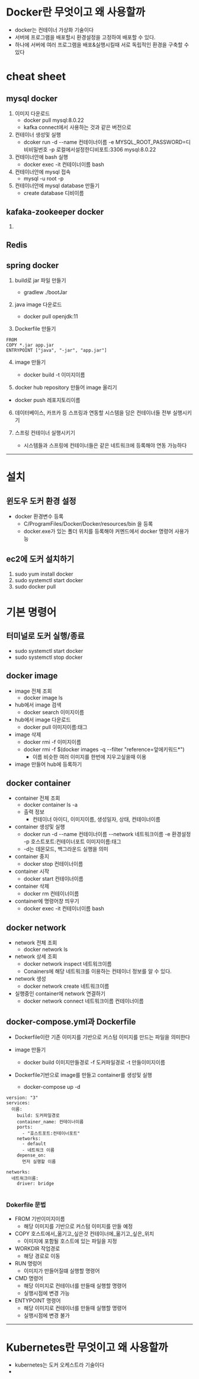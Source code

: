 # Docker란 무엇이고 왜 사용할까
- docker는 컨테이너 가상화 기술이다
- 서버에 프로그램을 배포할시 환경설정을 고정하여 배포할 수 있다.
- 하나에 서버에 여러 프로그램을 배포&실행시킬때 서로 독립적인 환경을 구축할 수 있다

# cheat sheet
## mysql docker
1) 이미지 다운로드
   - docker pull mysql:8.0.22 
   - kafka connect에서 사용하는 것과 같은 버전으로
2) 컨테이너 생성및 실행
   - dcoker run -d --name 컨테이너이름 -e MYSQL_ROOT_PASSWORD=디비비밀번호 -p 로컬에서설정한디비포트:3306 mysql:8.0.22
3) 컨테이너안에 bash 실행
   - docker exec -it 컨테이너이름 bash
4) 컨테이너안에 mysql 접속
   - mysql -u root -p
5) 컨테이너안에 mysql database 만들기
   - create database 디비이름

## kafaka-zookeeper docker
1) 


## Redis


## spring docker
1) build로 jar 파일 만들기
   - gradlew ./bootJar

2) java image 다운로드
   - docker pull openjdk:11

3) Dockerfile 만들기
```
FROM 
COPY *.jar app.jar
ENTRYPOINT ["java", "-jar", "app.jar"]
```

4) image 만들기
   - docker build -t 이미지이름

5) docker hub repository 만들어 image 올리기
- docker push 레포지토리이름

6) 데이터베이스, 카프카 등 스프링과 연동할 시스템을 담은 컨테이너들 전부 실행시키기

7) 스프링 컨테이너 실행시키기
   - 시스템들과 스프링에 컨테이너들은 같은 네트워크에 등록해야 연동 가능하다 


---
# 설치
## 윈도우 도커 환경 설정
- docker 환경변수 등록
  - C/ProgramFiles/Docker/Docker/resources/bin 을 등록
  - docker.exe가 있는 폴더 위치를 등록해야 커멘드에서 docker 명령어 사용가능
## ec2에 도커 설치하기
1) sudo yum install docker
2) sudo systemctl start docker
3) sudo docker pull 


# 기본 명령어
## 터미널로 도커 실행/종료
- sudo systemctl start docker 
- sudo systemctl stop docker
## docker image
- image 전체 조회
  - docker image ls
- hub에서 image 검색
  - docker search 이미지이름
- hub에서 image 다운로드
  - docker pull 이미지이름:태그
- image 삭제
  - docker rmi -f 이미지이름
  - docker rmi -f $(docker images -q --filter "reference=앞에키워드*")
    - 이름 비슷한 여러 이미지를 한번에 지우고싶을때 이용
- image 만들어 hub에 등록하기

## docker container
- container 전체 조회
  - docker container ls -a
  - 출력 정보
    - 컨테이너 아이디, 이미지이름, 생성일자, 상태, 컨테이너이름
- container 생성및 실행
  - docker run -d --name 컨테이너이름 --network 네트워크이름 -e 환경설정 -p 호스트포트:컨테이너포트 이미지이름:태그
  - -d는 데몬모드, 백그라운드 실행을 의미
- container 중지
  - docker stop 컨테이너이름
- container 시작
  - docker start 컨테이너이름
- container 삭제
  - docker rm 컨테이너이름 
- container에 명령어창 띄우기
  - docker exec -it 컨테이너이름 bash

## docker network
- network 전체 조회
  - docker network ls
- network 상세 조회
  - docker network inspect 네트워크이름
  - Conainers에 해당 네트워크를 이용하는 컨테이너 정보를 알 수 있다.
- network 생성
  - docker network create 네트워크이름
- 실행중인 container에 network 연결하기
  - docker network connect 네트워크이름 컨테이너이름

## docker-compose.yml과 Dockerfile
- Dockerfile이란 기존 이미지를 기반으로 커스텀 이미지를 만드는 파일을 의미한다

- image 만들기
  - docker build 이미지만들경로 -f 도커파일경로 -t 만들이미지이름

- Dockerfile기반으로 image를 만들고 container를 생성및 실행
  - docker-compose up -d 

```
version: "3"
services:
  이름:
    build: 도커파일경로
    container_name: 컨테이너이름
    ports:
      - "호스트포트:컨테이너포트"
    networks:
      - default
      - 네트워크 이름
    depense_on:
      먼저 실행할 이름

networks:
  네트워크이름:
    driver: bridge


```

### Dokerfile 문법
- FROM 기반이미지이름
  - 해당 이미지를 기반으로 커스텀 이미지를 만들 예정
- COPY 호스트에서_옮기고_싶은것 컨테이너에_옮기고_싶은_위치
  - 이미지에 포함될 호스트에 있는 파일을 지정 
- WORKDIR 작업경로
  - 해당 경로로 이동
- RUN 명렁어
  - 이미지가 만들어질떄 실행할 명령어 
- CMD 명령어
  - 해당 이미지로 컨테이너를 만들때 실행할 명령어
  - 실행시점에 변경 가능
- ENTYPOINT 명령어
  - 해당 이미지로 컨테이너를 만들때 실행할 명령어
  - 실행시점에 변경 불가

---
# Kubernetes란 무엇이고 왜 사용할까
- kubernetes는 도커 오케스트라 기술이다
- 